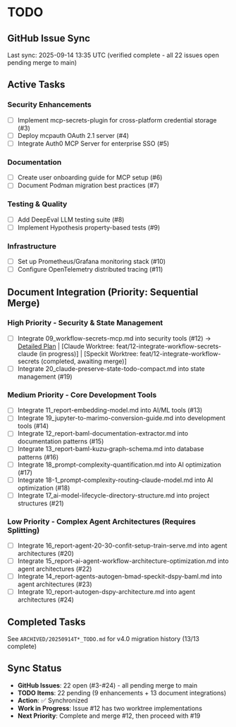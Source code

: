 # TODO

## GitHub Issue Sync
Last sync: 2025-09-14 13:35 UTC (verified complete - all 22 issues open pending merge to main)

## Active Tasks

### Security Enhancements
- [ ] Implement mcp-secrets-plugin for cross-platform credential storage (#3)
- [ ] Deploy mcpauth OAuth 2.1 server (#4)
- [ ] Integrate Auth0 MCP Server for enterprise SSO (#5)

### Documentation
- [ ] Create user onboarding guide for MCP setup (#6)
- [ ] Document Podman migration best practices (#7)

### Testing & Quality
- [ ] Add DeepEval LLM testing suite (#8)
- [ ] Implement Hypothesis property-based tests (#9)

### Infrastructure
- [ ] Set up Prometheus/Grafana monitoring stack (#10)
- [ ] Configure OpenTelemetry distributed tracing (#11)

## Document Integration (Priority: Sequential Merge)

### High Priority - Security & State Management
- [ ] Integrate 09_workflow-secrets-mcp.md into security tools (#12) → [Detailed Plan](TODO_FOR_feat-12-integrate-workflow-secrets.md) | [Claude Worktree: feat/12-integrate-workflow-secrets-claude (in progress)] | [Speckit Worktree: feat/12-integrate-workflow-secrets (completed, awaiting merge)]
- [ ] Integrate 20_claude-preserve-state-todo-compact.md into state management (#19)

### Medium Priority - Core Development Tools
- [ ] Integrate 11_report-embedding-model.md into AI/ML tools (#13)
- [ ] Integrate 19_jupyter-to-marimo-conversion-guide.md into development tools (#14)
- [ ] Integrate 12_report-baml-documentation-extractor.md into documentation patterns (#15)
- [ ] Integrate 13_report-baml-kuzu-graph-schema.md into database patterns (#16)
- [ ] Integrate 18_prompt-complexity-quantification.md into AI optimization (#17)
- [ ] Integrate 18-1_prompt-complexity-routing-claude-model.md into AI optimization (#18)
- [ ] Integrate 17_ai-model-lifecycle-directory-structure.md into project structures (#21)

### Low Priority - Complex Agent Architectures (Requires Splitting)
- [ ] Integrate 16_report-agent-20-30-confit-setup-train-serve.md into agent architectures (#20)
- [ ] Integrate 15_report-ai-agent-workflow-architecture-optimization.md into agent architectures (#22)
- [ ] Integrate 14_report-agents-autogen-bmad-speckit-dspy-baml.md into agent architectures (#23)
- [ ] Integrate 10_report-autogen-dspy-architecture.md into agent architectures (#24)

## Completed Tasks
See `ARCHIVED/20250914T*_TODO.md` for v4.0 migration history (13/13 complete)

## Sync Status
- **GitHub Issues**: 22 open (#3-#24) - all pending merge to main
- **TODO Items**: 22 pending (9 enhancements + 13 document integrations)
- **Action**: ✅ Synchronized
- **Work in Progress**: Issue #12 has two worktree implementations
- **Next Priority**: Complete and merge #12, then proceed with #19